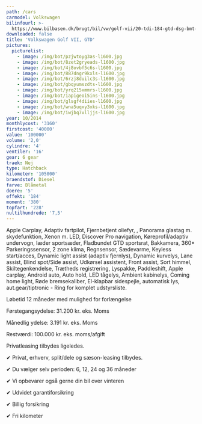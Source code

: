 ```yaml
---
path: /cars
carmodel: Volkswagen
bilinfourl: >-
  https://www.bilbasen.dk/brugt/bil/vw/golf-vii/20-tdi-184-gtd-dsg-bmt-5d/4197908
downloaded: false
title: 'Volkswagen Golf VII, GTD'
pictures:
  picturelist:
    - image: /img/bot/pzjwtoyg3as-l1600.jpg
    - image: /img/bot/8zet2gryeads-l1600.jpg
    - image: /img/bot/4j8ovbf5c6s-l1600.jpg
    - image: /img/bot/887dngr9kxls-l1600.jpg
    - image: /img/bot/6rzj8duilc3s-l1600.jpg
    - image: /img/bot/gbqyumszdts-l1600.jpg
    - image: /img/bot/yrq215xmmrs-l1600.jpg
    - image: /img/bot/iapigeoi5ins-l1600.jpg
    - image: /img/bot/glsgf4diies-l1600.jpg
    - image: /img/bot/wna5uqxy3xks-l1600.jpg
    - image: /img/bot/iwjbq7vlljjs-l1600.jpg
year: 10/2014
monthlycost: '3160'
firstcost: '40000'
value: '100000'
volume: '2,0'
cylindre: '4'
ventiler: '16'
gear: 6 gear
traek: Nej
type: Hatchback
kilometer: '105000'
braendstof: Diesel
farve: Blåmetal
doere: '5'
effekt: '184'
moment: '380'
topfart: '228'
nultilhundrede: '7,5'
---
```

Apple Carplay, Adaptiv fartpilot, Fjernbetjent oliefyr, , Panorama glastag m. skydefunktion, Xenon m. LED, Discover Pro navigation, Køreprofil/adaptiv undervogn, læder sportsæder, Fladbundet GTD sportsrat, Bakkamera, 360* Parkeringssensor, 2 zone klima, Regnsensor, Sædevarme, Keyless start/acces, Dynamic light assist (adaptiv fjernlys), Dynamic kurvelys, Lane assist, Blind spot/Side assist, Udkørsel assistent, Front assist, Sort himmel, Skiltegenkendelse, Trætheds registrering, Lyspakke, Paddleshift, Apple carplay, Android auto, Auto hold, LED tågelys, Ambient kabinelys, Coming home light, Røde bremsekaliber, El-klapbar sidespejle, automatisk lys, aut.gear/tiptronic - Ring for komplet udstyrsliste.



Løbetid 12 måneder med mulighed for forlængelse 



Førstegangsydelse: 31.200 kr. eks. Moms 

Månedlig ydelse: 3.191 kr. eks. Moms

Restværdi: 100.000 kr. eks. moms/afgift



Privatleasing tilbydes ligeledes.



✔ Privat, erhverv, split/dele og sæson-leasing tilbydes. 

✔ Du vælger selv perioden: 6, 12, 24 og 36 måneder

✔ Vi opbevarer også gerne din bil over vinteren 

✔ Udvidet garantiforsikring   

✔ Billig forsikring 

✔ Fri kilometer
